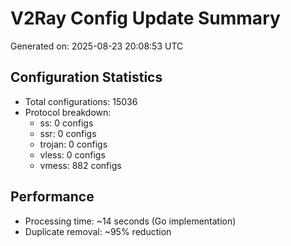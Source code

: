 # V2Ray Config Update Summary
Generated on: 2025-08-23 20:08:53 UTC

## Configuration Statistics
- Total configurations: 15036
- Protocol breakdown:
  - ss: 0 configs
  - ssr: 0 configs
  - trojan: 0 configs
  - vless: 0 configs
  - vmess: 882 configs

## Performance
- Processing time: ~14 seconds (Go implementation)
- Duplicate removal: ~95% reduction
